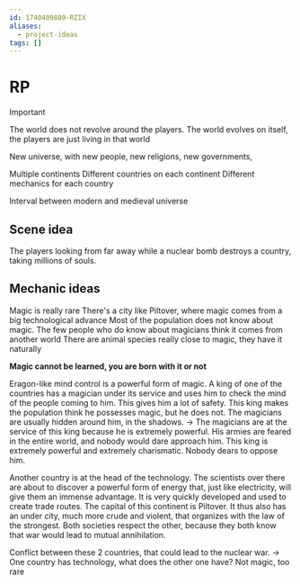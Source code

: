 ```yaml
---
id: 1740409889-RZIX
aliases:
  - project-ideas
tags: []
---
```


# RP

> [!IMPORTANT]
> The world does not revolve around the players. The world evolves on itself, the players are just living in that world

New universe, with new people, new religions, new governments,

Multiple continents
Different countries on each continent
Different mechanics for each country

Interval between modern and medieval universe

## Scene idea

The players looking from far away while a nuclear bomb destroys a country, taking millions of souls.

## Mechanic ideas

Magic is really rare
There's a city like Piltover, where magic comes from a big technological advance
Most of the population does not know about magic. The few people who do know about magicians think it comes from another world
There are animal species really close to magic, they have it naturally

**Magic cannot be learned, you are born with it or not**

Eragon-like mind control is a powerful form of magic. A king of one of the countries has a magician under its service and uses him to check the mind of the people coming to him. This gives him a lot of safety.
This king makes the population think he possesses magic, but he does not. The magicians are usually hidden around him, in the shadows.
-> The magicians are at the service of this king because he is extremely powerful. His armies are feared in the entire world, and nobody would dare approach him.
This king is extremely powerful and extremely charismatic. Nobody dears to oppose him.

Another country is at the head of the technology. The scientists over there are about to discover a powerful form of energy that, just like electricity, will give them an immense advantage. It is very quickly developed and used to create trade routes.
The capital of this continent is Piltover. It thus also has an under city, much more crude and violent, that organizes with the law of the strongest. Both societies respect the other, because they both know that war would lead to mutual annihilation.

Conflict between these 2 countries, that could lead to the nuclear war.
-> One country has technology, what does the other one have? Not magic, too rare
